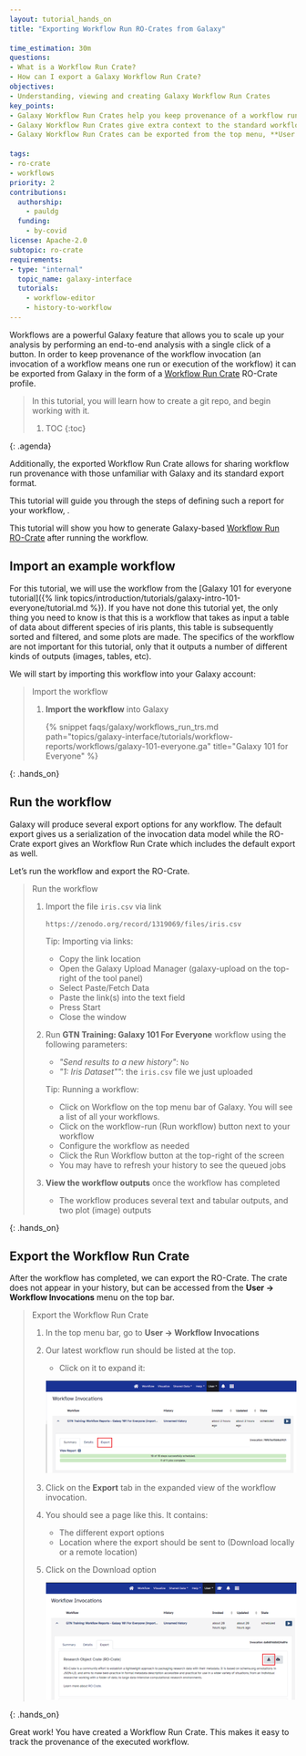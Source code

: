 ```yaml
---
layout: tutorial_hands_on
title: "Exporting Workflow Run RO-Crates from Galaxy"

time_estimation: 30m
questions:
- What is a Workflow Run Crate?
- How can I export a Galaxy Workflow Run Crate?
objectives:
- Understanding, viewing and creating Galaxy Workflow Run Crates
key_points:
- Galaxy Workflow Run Crates help you keep provenance of a workflow run / invocation.
- Galaxy Workflow Run Crates give extra context to the standard workflow run export
- Galaxy Workflow Run Crates can be exported from the top menu, **User -> Workflow Invocations**.

tags:
- ro-crate
- workflows
priority: 2
contributions:
  authorship:
    - pauldg
  funding:
    - by-covid
license: Apache-2.0
subtopic: ro-crate
requirements:
- type: "internal"
  topic_name: galaxy-interface
  tutorials:
    - workflow-editor
    - history-to-workflow
---
```


Workflows are a powerful Galaxy feature that allows you to scale up your analysis by performing an end-to-end analysis with a single click of a button. In order to keep provenance of the workflow invocation (an invocation of a workflow means one run or execution of the workflow) it can be exported from Galaxy in the form of a [Workflow Run Crate](https://w3id.org/ro/wfrun/workflow) RO-Crate profile.

> <agenda-title></agenda-title>
>
> In this tutorial, you will learn how to create a git repo, and begin working with it.
>
> 1. TOC
> {:toc}
>
{: .agenda}


Additionally, the exported Workflow Run Crate allows for sharing workflow run provenance with those unfamiliar with Galaxy and its standard export format.

This tutorial will guide you through the steps of defining such a report for your workflow, .

This tutorial will show you how to generate Galaxy-based [Workflow Run RO-Crate](https://w3id.org/ro/crate/) after running the workflow. 


## Import an example workflow

For this tutorial, we will use the workflow from the [Galaxy 101 for everyone tutorial]({% link topics/introduction/tutorials/galaxy-intro-101-everyone/tutorial.md %}). If you have not done this tutorial yet, the only thing you need to know is that this is a workflow that takes as input a table of data about different species of iris plants, this table is subsequently sorted and filtered, and some plots are made. The specifics of the workflow are not important for this tutorial, only that it outputs a number of different kinds of outputs (images, tables, etc).

We will start by importing this workflow into your Galaxy account:

> <hands-on-title>Import the workflow</hands-on-title>
>
> 1. **Import the workflow** into Galaxy
>
>    {% snippet faqs/galaxy/workflows_run_trs.md path="topics/galaxy-interface/tutorials/workflow-reports/workflows/galaxy-101-everyone.ga" title="Galaxy 101 for Everyone" %}
>
{: .hands_on}


## Run the workflow

Galaxy will produce several export options for any workflow. The default export gives us a serialization of the invocation data model while the RO-Crate export gives an Workflow Run Crate which includes the default export as well.

Let’s run the workflow and export the RO-Crate.

> <hands-on-title>Run the workflow</hands-on-title>
>
> 1. Import the file `iris.csv` via link
>
>    ```
>    https://zenodo.org/record/1319069/files/iris.csv
>    ```
>
>    Tip: Importing via links:
>
>    - Copy the link location
>    - Open the Galaxy Upload Manager (galaxy-upload on the top-right of the tool panel)
>    - Select Paste/Fetch Data
>    - Paste the link(s) into the text field
>    - Press Start
>    - Close the window
>
> 2. Run **GTN Training: Galaxy 101 For Everyone** workflow using the following parameters:
>    - *"Send results to a new history"*: `No`
>    - *"1: Iris Dataset""*: the `iris.csv` file we just uploaded
>
>    Tip: Running a workflow:
>    - Click on Workflow on the top menu bar of Galaxy. You will see a list of all your workflows.
>    - Click on the workflow-run (Run workflow) button next to your workflow
>    - Configure the workflow as needed
>    - Click the Run Workflow button at the top-right of the screen
>    - You may have to refresh your history to see the queued jobs
>
> 3. **View the workflow outputs** once the workflow has completed
>    - The workflow produces several text and tabular outputs, and two plot (image) outputs
>
{: .hands_on}

## Export the Workflow Run Crate

After the workflow has completed, we can export the RO-Crate. The crate does not appear in your history, but can be accessed from the **User -> Workflow Invocations** menu on the top bar.

> <hands-on-title>Export the Workflow Run Crate</hands-on-title>
>
> 1. In the top menu bar, go to **User -> Workflow Invocations**
>
> 2. Our latest workflow run should be listed at the top.
>    - Click on it to expand it:
>
>    ![screenshot of the workflow invocations menu, with our latest invocation at the top](./images/workflow-invocation-summary.png)
>
> 3. Click on the **Export** tab in the expanded view of the workflow invocation.
>
> 4. You should see a page like this. It contains:
>    - The different export options
>    - Location where the export should be sent to (Download locally or a remote location)
>
> 5. Click on the Download option
> 
>    ![screenshot of the beginning of the workflow run export options](./images/workflow-invocation-export.png)
>
{: .hands_on}

Great work! You have created a Workflow Run Crate. This makes it easy to track the provenance of the executed workflow.
